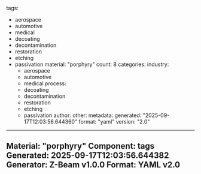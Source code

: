 tags:
  - aerospace
  - automotive
  - medical
  - decoating
  - decontamination
  - restoration
  - etching
  - passivation
material: "porphyry"
count: 8
categories:
  industry:
    - aerospace
    - automotive
    - medical
  process:
    - decoating
    - decontamination
    - restoration
    - etching
    - passivation
  author:
  other:
metadata:
  generated: "2025-09-17T12:03:56.644360"
  format: "yaml"
  version: "2.0"

---
Material: "porphyry"
Component: tags
Generated: 2025-09-17T12:03:56.644382
Generator: Z-Beam v1.0.0
Format: YAML v2.0
---